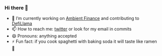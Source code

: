 ### Hi there 👋

- 🔭 I’m currently working on [Ambient Finance](https://ambient.finance/) and contributing to [DefiLlama](https://defillama.com/)
- 📫 How to reach me: [twitter](https://twitter.com/0xstrobe) or look for my email in commits
- 😄 Pronouns: anything accepted
- ⚡ Fun fact: if you cook spaghetti with baking soda it will taste like ramen 🍜
